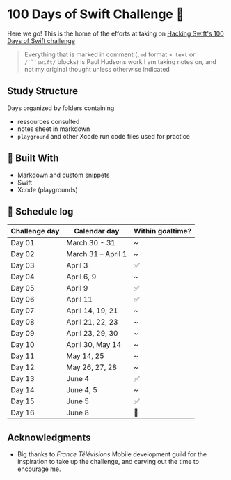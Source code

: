 # 100 Days of Swift Challenge :rocket:

Here we go! This is the home of the efforts at taking on [Hacking Swift's 100 Days of Swift challenge](https://www.hackingwithswift.com/100)
> Everything that is marked in comment (`.md` format `> text` or `/```swift/` blocks) is Paul Hudsons work I am taking notes on, and not my original thought unless otherwise indicated

## Study Structure

Days organized by folders containing
* ressources consulted
* notes sheet in markdown
* `playground` and other Xcode run code files used for practice

## :hammer: Built With
* Markdown and custom snippets
* Swift
* Xcode (playgrounds)

## :calendar: Schedule log

| Challenge day | Calendar day | Within goaltime?|
|---|---|---|
| Day 01 | March 30 - 31 | ~ |
| Day 02 | March 31 – April 1 | ~ |
| Day 03 | April 3 | :white_check_mark: |
| Day 04 | April 6, 9 | ~ |
| Day 05 | April 9 | :white_check_mark: |
| Day 06 | April 11 | :white_check_mark: |
| Day 07 | April 14, 19, 21 | ~ |
| Day 08 | April 21, 22, 23 | ~ |
| Day 09 | April 23, 29, 30 | ~ |
| Day 10 | April 30, May 14 | ~ |
| Day 11 | May 14, 25 | ~ |
| Day 12 | May 26, 27, 28 | ~ |
| Day 13 | June 4 | :white_check_mark: |
| Day 14 | June 4, 5 | ~ |
| Day 15 | June 5 | :white_check_mark: |
| Day 16 | June 8 | :rocket: |

## Acknowledgments
* Big thanks to *France Télévisions* Mobile development guild for the inspiration to take up the challenge, and carving out the time to encourage me.